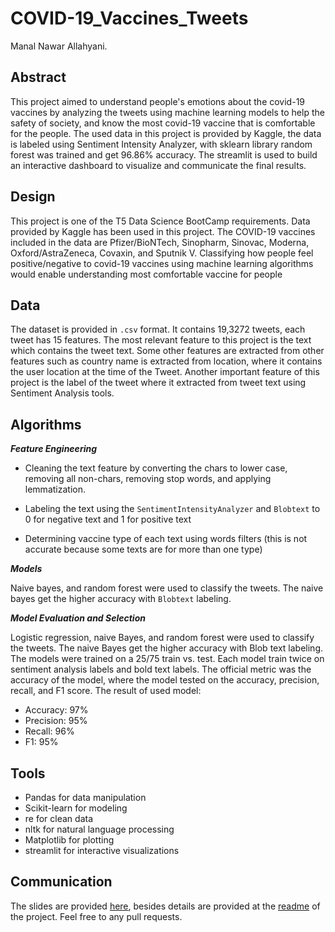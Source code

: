 # COVID-19_Vaccines_Tweets
Manal Nawar Allahyani. 

## Abstract
This project aimed to understand people's emotions about the covid-19 vaccines by analyzing the tweets using machine learning models to help the safety of society, and know the most covid-19 vaccine that is comfortable for the people. The used data in this project is provided by Kaggle, the data is labeled using Sentiment Intensity Analyzer, with sklearn library random forest was trained and get 96.86% accuracy. The streamlit is used to build an interactive dashboard to visualize and communicate the final results. 

<!-- The data has been explored, cleaned, and new features such as labeling the tweets 0 for negative tweets and 1 for positive tweets have been added, as well as on-hot-encoding for the vaccine type has been added.  -->

## Design

This project is one of the T5 Data Science BootCamp requirements. Data provided by Kaggle has been used in this project. The COVID-19 vaccines included in the data are Pfizer/BioNTech, Sinopharm, Sinovac, Moderna, Oxford/AstraZeneca, Covaxin, and Sputnik V. Classifying how people feel positive/negative to covid-19 vaccines using machine learning algorithms would enable understanding most comfortable vaccine for people

## Data 

The dataset is provided in ```.csv``` format. It contains 19,3272 tweets, each tweet has 15 features. The most relevant feature to this project is the text which contains the tweet text. Some other features are extracted from other features such as country name is extracted from location, where it contains the user location at the time of the Tweet. Another important feature of this project is the label of the tweet where it extracted from tweet text using Sentiment Analysis tools.

## Algorithms 

***Feature Engineering***

- Cleaning the text feature by converting the chars to lower case, removing all non-chars, removing stop words, and applying lemmatization.

- Labeling the text using the ```SentimentIntensityAnalyzer``` and ```Blobtext``` to 0 for negative text and 1 for positive text 

- Determining vaccine type of each text using words filters (this is not accurate because some texts are for more than one type)

***Models***

Naive bayes, and random forest were used to classify the tweets. The naive bayes get the higher accuracy with ```Blobtext``` labeling. 

***Model Evaluation and Selection***

Logistic regression, naive Bayes, and random forest were used to classify the tweets. The naive Bayes get the higher accuracy with Blob text labeling. The models were trained on a 25/75 train vs. test. Each model train twice on sentiment analysis labels and bold text labels. 
The official metric was the accuracy of the model, where the model tested on the accuracy, precision, recall, and F1 score. The result of used model: 
- Accuracy: 97%
- Precision: 95%
- Recall: 96%
- F1: 95%

## Tools

- Pandas for data manipulation
- Scikit-learn for modeling
- re for clean data
- nltk for natural language processing
- Matplotlib for plotting
- streamlit for interactive visualizations

## Communication

The slides are provided [here](), besides details are provided at the [readme](https://github.com/imnawar/COVID-19_Vaccines_Tweets/blob/main/project_readme.md) of the project.
Feel free to any pull requests. 

<!-- # Usage 

To run this project you can run ```python main.py``` from your command-line after installing the requerments. This command will run the project with the developed API to show the results and use the pre-trained model in predecting sentiment.  -->
